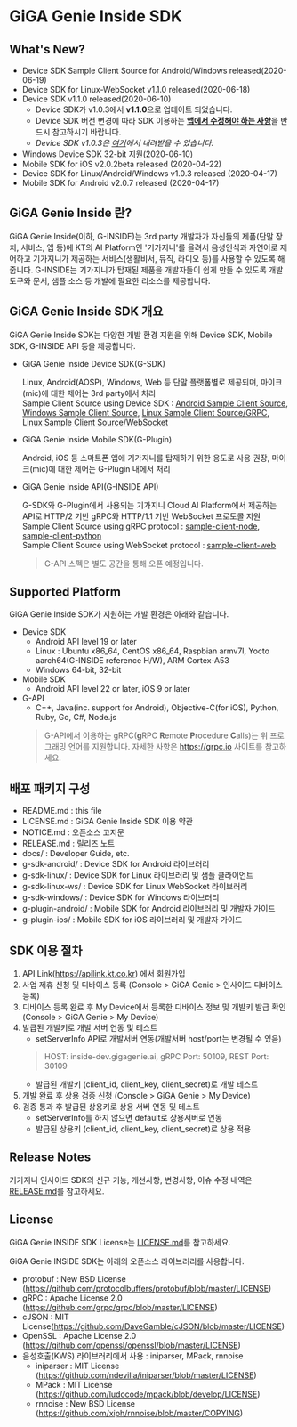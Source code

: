 # GiGA Genie Inside SDK

## What's New?

* Device SDK Sample Client Source for Android/Windows released(2020-06-19)
* Device SDK for Linux-WebSocket v1.1.0 released(2020-06-18)
* Device SDK v1.1.0 released(2020-06-10)
  - Device SDK가 v1.0.3에서 **v1.1.0**으로 업데이트 되었습니다.
  - Device SDK 버전 변경에 따라 SDK 이용하는 [**앱에서 수정해야 하는 사항**](docs/Upgrading_from_v1.0_to_v1.1.md)을 반드시 참고하시기 바랍니다.
  - *Device SDK v1.0.3은 [여기](https://github.com/gigagenie/ginside-sdk/releases/tag/r20200422)에서 내려받을 수 있습니다.*
* Windows Device SDK 32-bit 지원(2020-06-10)
* Mobile SDK for iOS v2.0.2beta released (2020-04-22)
* Device SDK for Linux/Android/Windows v1.0.3 released (2020-04-17)
* Mobile SDK for Android v2.0.7 released (2020-04-17)

## GiGA Genie Inside 란?

GiGA Genie Inside(이하, G-INSIDE)는 3rd party 개발자가 자신들의 제품(단말 장치, 서비스, 앱 등)에 KT의 AI Platform인 '기가지니'를 올려서 음성인식과 자연어로 제어하고 기가지니가 제공하는 서비스(생활비서, 뮤직, 라디오 등)를 사용할 수 있도록 해줍니다. G-INSIDE는 기가지니가 탑재된 제품을 개발자들이 쉽게 만들 수 있도록 개발 도구와 문서, 샘플 소스 등 개발에 필요한 리소스를 제공합니다.

## GiGA Genie Inside SDK 개요

GiGA Genie Inside SDK는 다양한 개발 환경 지원을 위해 Device SDK, Mobile SDK, G-INSIDE API 등을 제공합니다.

* GiGA Genie Inside Device SDK(G-SDK)

  Linux, Android(AOSP), Windows, Web 등 단말 플랫폼별로 제공되며, 마이크(mic)에 대한 제어는 3rd party에서 처리  
  Sample Client Source using Device SDK : [Android Sample Client Source](https://github.com/gigagenie/sample-client-android), [Windows Sample Client Source](https://github.com/gigagenie/sample-client-windows), [Linux Sample Client Source/GRPC](https://github.com/gigagenie/sample-client-linux-grpc), [Linux Sample Client Source/WebSocket](https://github.com/gigagenie/sample-client-linux-websocket)

* GiGA Genie Inside Mobile SDK(G-Plugin)

  Android, iOS 등 스마트폰 앱에 기가지니를 탑재하기 위한 용도로 사용 권장, 마이크(mic)에 대한 제어는 G-Plugin 내에서 처리

* GiGA Genie Inside API(G-INSIDE API)

  G-SDK와 G-Plugin에서 사용되는 기가지니 Cloud AI Platform에서 제공하는 API로 HTTP/2 기반 gRPC와 HTTP/1.1 기반 WebSocket 프로토콜 지원  
  Sample Client Source using gRPC protocol : [sample-client-node](https://github.com/gigagenie/sample-client-node), [sample-client-python](https://github.com/gigagenie/sample-client-python)    
  Sample Client Source using WebSocket protocol : [sample-client-web](https://github.com/gigagenie/sample-client-web)  
  
  > G-API 스펙은 별도 공간을 통해 오픈 예정입니다.

## Supported Platform

GiGA Genie Inside SDK가 지원하는 개발 환경은 아래와 같습니다.
* Device SDK
  - Android API level 19 or later
  - Linux : Ubuntu x86_64, CentOS x86_64, Raspbian armv7l, Yocto aarch64(G-INSIDE reference H/W), ARM Cortex-A53
  - Windows 64-bit, 32-bit
* Mobile SDK
  - Android API level 22 or later, iOS 9 or later
* G-API
  - C++, Java(inc. support for Android), Objective-C(for iOS), Python, Ruby, Go, C#, Node.js
  > G-API에서 이용하는 gRPC(**g**RPC **R**emote **P**rocedure **C**alls)는 위 프로그래밍 언어를 지원합니다. 자세한 사항은 https://grpc.io 사이트를 참고하세요.

## 배포 패키지 구성

* README.md : this file
* LICENSE.md : GiGA Genie Inside SDK 이용 약관
* NOTICE.md : 오픈소스 고지문
* RELEASE.md : 릴리즈 노트
* docs/ : Developer Guide, etc.
* g-sdk-android/ : Device SDK for Android 라이브러리
* g-sdk-linux/ : Device SDK for Linux 라이브러리 및 샘플 클라이언트
* g-sdk-linux-ws/ : Device SDK for Linux WebSocket 라이브러리
* g-sdk-windows/ : Device SDK for Windows 라이브러리
* g-plugin-android/ : Mobile SDK for Android 라이브러리 및 개발자 가이드
* g-plugin-ios/ : Mobile SDK for iOS 라이브러리 및 개발자 가이드

## SDK 이용 절차

1. API Link(https://apilink.kt.co.kr) 에서 회원가입 
2. 사업 제휴 신청 및 디바이스 등록 (Console > GiGA Genie > 인사이드 디바이스 등록)
3. 디바이스 등록 완료 후 My Device에서 등록한 디바이스 정보 및 개발키 발급 확인 (Console > GiGA Genie > My Device)
4. 발급된 개발키로 개발 서버 연동 및 테스트
    * setServerInfo API로 개발서버 연동(개발서버 host/port는 변경될 수 있음)
    > HOST: inside-dev.gigagenie.ai, gRPC Port: 50109, REST Port: 30109
    * 발급된 개발키 (client_id, client_key, client_secret)로 개발 테스트
5. 개발 완료 후 상용 검증 신청 (Console > GiGA Genie > My Device)
6. 검증 통과 후 발급된 상용키로 상용 서버 연동 및 테스트
    * setServerInfo를 하지 않으면 default로 상용서버로 연동
    * 발급된 상용키 (client_id, client_key, client_secret)로 상용 적용

## Release Notes

기가지니 인사이드 SDK의 신규 기능, 개선사항, 변경사항, 이슈 수정 내역은 [RELEASE.md](RELEASE.md)를 참고하세요.

## License

GiGA Genie INSIDE SDK License는 [LICENSE.md](LICENSE.md)를 참고하세요.

GiGA Genie INSIDE SDK는 아래의 오픈소스 라이브러리를 사용합니다.

* protobuf : New BSD License (https://github.com/protocolbuffers/protobuf/blob/master/LICENSE)
* gRPC : Apache License 2.0 (https://github.com/grpc/grpc/blob/master/LICENSE)
* cJSON : MIT License(https://github.com/DaveGamble/cJSON/blob/master/LICENSE)
* OpenSSL : Apache License 2.0 (https://github.com/openssl/openssl/blob/master/LICENSE)
* 음성호출(KWS) 라이브러리에서 사용 : iniparser, MPack, rnnoise
  - iniparser : MIT License (https://github.com/ndevilla/iniparser/blob/master/LICENSE)
  - MPack : MIT License (https://github.com/ludocode/mpack/blob/develop/LICENSE)
  - rnnoise : New BSD License (https://github.com/xiph/rnnoise/blob/master/COPYING)
